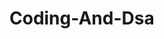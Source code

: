 # Coding-And-Dsa
<!-- here coding and dsa files are in this repo -->
<!-- It contains questions and solutions -->
<!-- It contains all the required coding and dsa material t crack FAANG companies -->
<!-- It contains easy to hard questions of both coding and dsa -->
<!-- extra commit added -->
